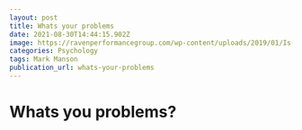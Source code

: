 ```yaml
---
layout: post
title: Whats your problems
date: 2021-08-30T14:44:15.902Z
image: https://ravenperformancegroup.com/wp-content/uploads/2019/01/Is-that-really-the-problem.jpg
categories: Psychology
tags: Mark Manson
publication_url: whats-your-problems
---
```

# Whats you problems?
